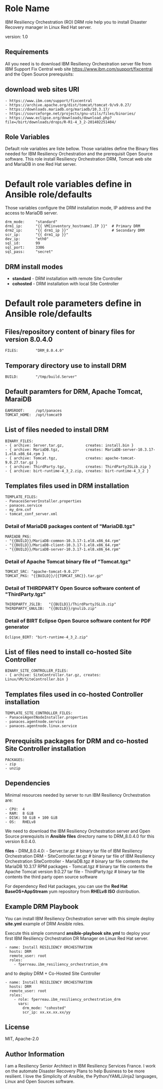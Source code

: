 Role Name
=========

IBM Resiliency Orchestration (RO) DRM role help you to install Disaster Recovery manager in Linux Red Hat server.

version: 1.0

Requirements
------------

All you need is to download IBM Resiliency Orchestration server file from IBM Support Fix Central web site https://www.ibm.com/support/fixcentral and the Open Source prerequisits:
  
  ## download web sites URI
    - https://www.ibm.com/support/fixcentral
    - https://archive.apache.org/dist/tomcat/tomcat-9/v9.0.27/
    - https://downloads.mariadb.org/mariadb/10.3.17/
    - https://sourceforge.net/projects/gnu-utils/files/binaries/
    - https://www.eclipse.org/downloads/download.php?file=/birt/downloads/drops/R-R1-4_3_2-201402251404/

Role Variables
--------------

Default role variables are liste bellow. Those variables define the Binary files needed for IBM Resiliency Orchestration and the prerequisit Open Source software. This role install Resiliency Orchestration DRM, Tomcat web site and MariaDB in one Red Hat server.

  # Default role variables define in Ansible role/defaults

  Those variables configure the DRM installation mode, IP address and the access to MariaDB server.

    drm_mode:     "standard"
    drm1_ip:      "{{ VM[inventory_hostname].IP }}"  # Primary DRM
    drm2_ip:      "{{ drm1_ip }}"                    # Secondary DRM
    scr_ip:       "{{ drm1_ip }}"
    dev_ip:       "eth0"
    sql_id:       99
    sql_port:     3306
    sql_pass:     "secret"
  
  ## DRM install modes
  - **standard** - DRM installation with remote Site Controller 
  - **cohosted** - DRM installation with local Site Controller

  # Default role parameters define in Ansible role/defaults

  ## Files/repository content of binary files for version 8.0.4.0
    FILES:        "DRM_8.0.4.0"

  ## Temporary directory use to install DRM
    BUILD:        "/tmp/build.Server"
  
  ## Default paramters for DRM, Apache Tomcat, MaraiDB
    EAMSROOT:     /opt/panaces
    TOMCAT_HOME:  /opt/tomcat9

  ## List of files needed to install DRM
    BINARY_FILES:
    - { archive: Server.tar.gz,          creates: install.bin }
    - { archive: MariaDB.tgz,            creates: MariaDB-server-10.3.17-1.el8.x86_64.rpm }
    - { archive: Tomcat.tgz,             creates: apache-tomcat-9.0.27.tar.gz }
    - { archive: ThirdParty.tgz,         creates: ThirdPartyJSLib.zip }
    - { archive: birt-runtime-4_3_2.zip, creates: birt-runtime-4_3_2 }

  ## Templates files used in DRM installation
    TEMPLATE_FILES:
    - PanacesServerInstaller.properties
    - panaces.service
    - my_drm.cnf
    - tomcat_conf_server.xml
    
  ### Detail of **MariaDB** packages content of "MariaDB.tgz"
    MARIADB_PKG:
    - "{{BUILD}}/MariaDB-common-10.3.17-1.el8.x86_64.rpm"
    - "{{BUILD}}/MariaDB-client-10.3.17-1.el8.x86_64.rpm"
    - "{{BUILD}}/MariaDB-server-10.3.17-1.el8.x86_64.rpm"

  ### Detail of **Apache Tomcat** binary file of "Tomcat.tgz"
    TOMCAT_SRC: "apache-tomcat-9.0.27"
    TOMCAT_PKG: "{{BUILD}}/{{TOMCAT_SRC}}.tar.gz"

  ### Detail of **THIRDPARTY** Open Source software content of "ThirdParty.tgz"
    THIRDPARTY_JSLIB:   "{{BUILD}}/ThirdPartyJSLib.zip"
    THIRDPARTY_GNULIB:  "{{BUILD}}/gnulib.zip"

  ### Detail of **BIRT** Eclipse Open Source software content for PDF generator
    Eclipse_BIRT: "birt-runtime-4_3_2.zip"

  ## List of files need to install co-hosted Site Controller
    BINARY_SITE_CONTROLLER_FILES:
    - { archive: SiteController.tar.gz, creates: Linux/VM/SiteController.bin }

  ## Templates files used in co-hosted Controller installation
    TEMPLATE_SITE_CONTROLLER_FILES:
    - PanacesAgentNodeInstaller.properties
    - panaces.agentnode.service
    - panaces.agentnode.linux.service

  ## Prerequisits packages for DRM and co-hosted Site Controller installation
    PACKAGES:
    - zip
    - unzip    

Dependencies
------------

Minimal resources needed by server to run IBM Resiliency Orchestration are:

    - CPU:  4
    - RAM:  8 GiB
    - DISK: 50 GiB + 100 GiB
    - OS:   RHELv8

We need to download the IBM Resiliency Orchestration server and Open Source prerequisits in **Ansible files** directory name to DRM_8.0.4.0 for this version 8.0.4.0.

  **files**
      - DRM_8.0.4.0:
        - Server.tar.gz           # binary tar file of IBM Resiliency Orchestration DRM
        - SiteController.tar.gz   # binary tar file of IBM Resiliency Orchestration SiteController
        - MariaDB.tgz             # binary tar file contents the MariaDB 10.3.17 RPM packages
        - Tomcat.tgz              # binary tar file contents the Apache Tomcat version 9.0.27 tar file
        - ThirdParty.tgz          # binary tar file contents the third party open source software
  
For dependency Red Hat packages, you can use the **Red Hat BaseOS+AppStream** yum repository from **RHELv8 ISO** distribution. 

Example DRM Playbook
--------------------

You can install IBM Resiliency Orchestration server with this simple deploy **site.yml** example of DRM Ansible roles.

Execute this simple command **ansible-playbook site.yml** to deploy your first IBM Resiliency Orchestration DR Manager on Linux Red Hat server.

    - name: Install RESILIENCY ORCHESTRATION
      hosts: DRM
      remote_user: root
      roles:
        - fperreau.ibm_resiliency_orchestration_drm

and to deploy DRM + Co-Hosted Site Controller

    - name: Install RESILIENCY ORCHESTRATION
      hosts: DRM
      remote_user: root
      roles:
        - role: fperreau.ibm_resiliency_orchestration_drm
          vars:
            drm_mode: "cohosted"
            scr_ip: xx.xx.xx.xx/yy

License
-------

MIT, Apache-2.0

Author Information
------------------

I am a Resiliency Senior Architect in IBM Resiliency Services France. I work on the automate Disaster Recovery Plans to help Business to be more resilient. I love the Simplicity of Ansible, the Python/YAML/Jinja2 languages, Linux and Open Sources software.
